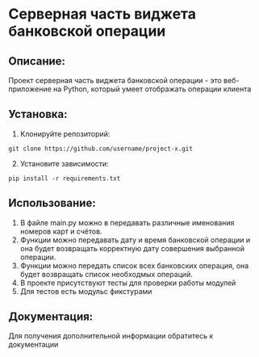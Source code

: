 # Серверная часть виджета банковской операции

## Описание:

Проект серверная часть виджета банковской операции - это веб-приложение на Python, который умеет отображать операции клиента

## Установка:

1. Клонируйте репозиторий:
```
git clone https://github.com/username/project-x.git
```
2. Установите зависимости:
```
pip install -r requirements.txt
```
## Использование:

1. В файле main.py можно в передавать различные именования номеров карт и счётов.
2. Функции можно передавать дату и время банковской операции и она будет возвращать корректную дату совершения выбранной операции.
3. Функции можно передать список всех банковских операция, она будет возвращать список необходмых операций.
4. В проекте присутствуют тесты для проверки работы модулей
5. Для тестов есть модульс фикстурами

## Документация:

Для получения дополнительной информации обратитесь к документации
